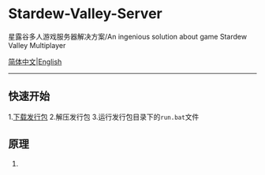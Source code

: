 # Stardew-Valley-Server
星露谷多人游戏服务器解决方案/An ingenious solution about game Stardew Valley Multiplayer


[简体中文](README.md)|[English](README_en.md)

***
## 快速开始
1.[下载发行包](docs/start/release-page_zh.md)
2.解压发行包
3.运行发行包目录下的`run.bat`文件

## 原理
1.
